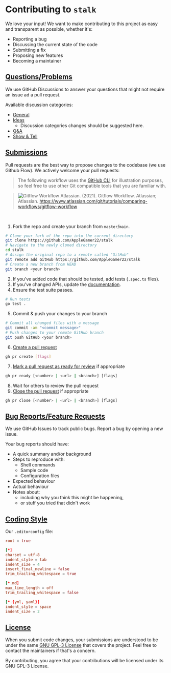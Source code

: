 # Contributing to `stalk`
We love your input! We want to make contributing to this project as easy and transparent as possible, whether it's:
* Reporting a bug
* Discussing the current state of the code
* Submitting a fix
* Proposing new features
* Becoming a maintainer

## [Questions/Problems](https://github.com/AppleGamer22/stalk/discussions)
We use GitHub Discussions to answer your questions that might not require an issue ad a pull request.

Available discussion categories:
* [General](https://github.com/AppleGamer22/stalk/discussions/categories/general)
* [Ideas](https://github.com/AppleGamer22/stalk/discussions/categories/ideas)
  * Discussion categories changes should be suggested here.
* [Q&A](https://github.com/AppleGamer22/stalk/discussions/categories/q-a)
* [Show & Tell](https://github.com/AppleGamer22/stalk/discussions/categories/show-tell)

## [Submissions](https://guides.github.com/introduction/flow/index.html)
Pull requests are the best way to propose changes to the codebase (we use Github Flow). We actively welcome your pull requests:

> The following workflow uses the [GitHub CLI](https://cli.github.com/) for illustration purposes, so feel free to use other Git compatible tools that you are familiar with.

>![Gitflow Workflow](https://wac-cdn.atlassian.com/dam/jcr:61ccc620-5249-4338-be66-94d563f2843c/05%20(2).svg?cdnVersion=1393)
> Atlassian. (2021). Gitflow Workflow. Atlassian; Atlassian. https://www.atlassian.com/git/tutorials/comparing-workflows/gitflow-workflow

‌

1. Fork the repo and create your branch from `master`/`main`.
```bash
# Clone your fork of the repo into the current directory
git clone https://github.com/AppleGamer22/stalk
# Navigate to the newly cloned directory
cd stalk
# Assign the original repo to a remote called "GitHub"
git remote add GitHub https://github.com/AppleGamer22/stalk
# Create a new branch from HEAD
git branch <your branch>
```
2. If you've added code that should be tested, add tests (`.spec.ts` files).
3. If you've changed APIs, update the [documentation](https://tsdoc.org/).
4. Ensure the test suite passes.
```bash
# Run tests
go test .
```
5. Commit & push your changes to your branch
```bash
# Commit all changed files with a message
git commit -am "<commit message>"
# Push changes to your remote GitHub branch
git push GitHub <your branch>
```
6. [Create a pull request](https://cli.github.com/manual/gh_pr_create)
```bash
gh pr create [flags]
```
7. [Mark a pull request as ready for review](https://cli.github.com/manual/gh_pr_ready) if appropriate
```bash
gh pr ready [<number> | <url> | <branch>] [flags]
```
8. Wait for others to review the pull request
9. [Close the pull request](https://cli.github.com/manual/gh_pr_close) if appropriate
```bash
gh pr close [<number> | <url> | <branch>] [flags]
```

## [Bug Reports/Feature Requests](https://github.com/AppleGamer22/stalk/issues)
We use GitHub Issues to track public bugs. Report a bug by opening a new issue.

Your bug reports should have:
* A quick summary and/or background
* Steps to reproduce with:
  * Shell commands
  * Sample code
  * Configuration files
* Expected behaviour
* Actual behaviour
* Notes about:
  * including why you think this might be happening,
  * or stuff you tried that didn't work

## [Coding Style](https://editorconfig.org/)
Our `.editorconfig` file:
```toml
root = true

[*]
charset = utf-8
indent_style = tab
indent_size = 4
insert_final_newline = false
trim_trailing_whitespace = true

[*.md]
max_line_length = off
trim_trailing_whitespace = false

[*.{yml, yaml}]
indent_style = space
indent_size = 2
```
## [License](https://github.com/AppleGamer22/stalk/blob/master/LICENSE.md)
When you submit code changes, your submissions are understood to be under the same [GNU GPL-3 License](https://choosealicense.com/licenses/gpl-3.0/) that covers the project. Feel free to contact the maintainers if that's a concern.

By contributing, you agree that your contributions will be licensed under its GNU GPL-3 License.